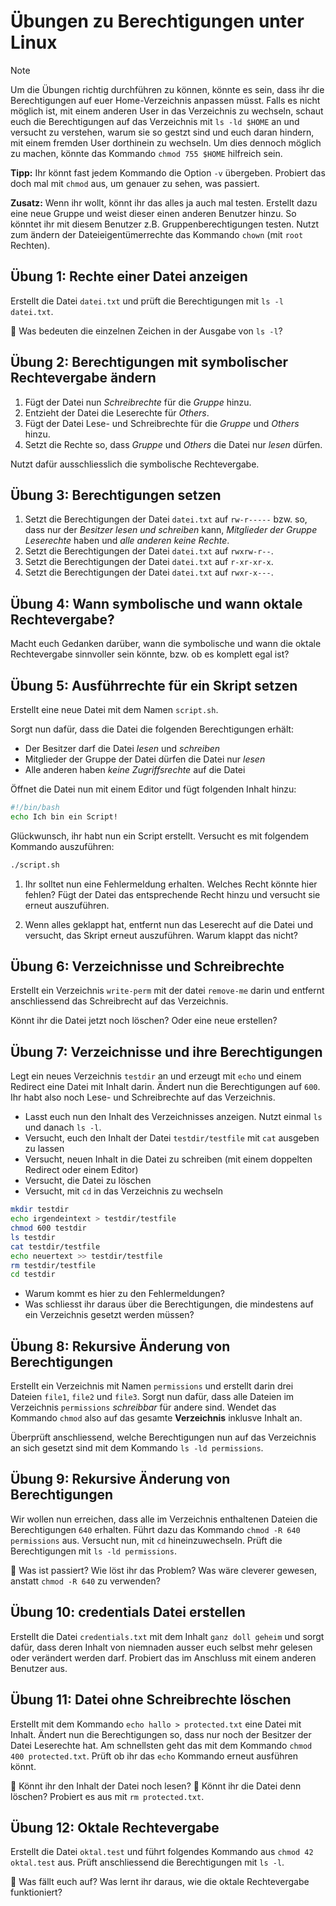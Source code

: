 # Übungen zu Berechtigungen unter Linux

>[!NOTE]
> Um die Übungen richtig durchführen zu können, könnte es sein, dass ihr die Berechtigungen auf euer Home-Verzeichnis anpassen müsst. Falls es nicht möglich ist, mit einem anderen User in das Verzeichnis zu wechseln, schaut euch die Berechtigungen auf das Verzeichnis mit `ls -ld $HOME` an und versucht zu verstehen, warum sie so gestzt sind und euch daran hindern, mit einem fremden User dorthinein zu wechseln.
> Um dies dennoch möglich zu machen, könnte das Kommando `chmod 755 $HOME` hilfreich sein.
>
> **Tipp:** Ihr könnt fast jedem Kommando die Option `-v` übergeben. Probiert das doch mal mit `chmod` aus, um genauer zu sehen, was passiert.

**Zusatz:** Wenn ihr wollt, könnt ihr das alles ja auch mal testen. Erstellt dazu eine neue Gruppe und weist dieser einen anderen Benutzer hinzu. So könntet ihr mit diesem Benutzer z.B. Gruppenberechtigungen testen. Nutzt zum ändern der Dateieigentümerrechte das Kommando `chown` (mit `root` Rechten).

## **Übung 1: Rechte einer Datei anzeigen**
Erstellt die Datei `datei.txt` und prüft die Berechtigungen mit `ls -l datei.txt`.

🔹 Was bedeuten die einzelnen Zeichen in der Ausgabe von `ls -l`?

## **Übung 2: Berechtigungen mit symbolischer Rechtevergabe ändern**
1. Fügt der Datei nun *Schreibrechte* für die *Gruppe* hinzu.
2. Entzieht der Datei die Leserechte für *Others*.
3. Fügt der Datei Lese- und Schreibrechte für die *Gruppe* und *Others* hinzu.
4. Setzt die Rechte so, dass *Gruppe* und *Others* die Datei nur *lesen* dürfen.

Nutzt dafür ausschliesslich die symbolische Rechtevergabe.

## **Übung 3: Berechtigungen setzen**
1. Setzt die Berechtigungen der Datei `datei.txt` auf `rw-r-----` bzw. so, dass nur der *Besitzer lesen und schreiben* kann, *Mitglieder der Gruppe Leserechte* haben und *alle anderen keine Rechte*.
1. Setzt die Berechtigungen der Datei `datei.txt` auf `rwxrw-r--`.
3. Setzt die Berechtigungen der Datei `datei.txt` auf `r-xr-xr-x`.
4. Setzt die Berechtigungen der Datei `datei.txt` auf `rwxr-x---`.

## Übung 4: Wann symbolische und wann oktale Rechtevergabe?
Macht euch Gedanken darüber, wann die symbolische und wann die oktale Rechtevergabe sinnvoller sein könnte, bzw. ob es komplett egal ist?

## **Übung 5: Ausführrechte für ein Skript setzen**
Erstellt eine neue Datei mit dem Namen `script.sh`.

Sorgt nun dafür, dass die Datei die folgenden Berechtigungen erhält:

- Der Besitzer darf die Datei *lesen* und *schreiben*
- Mitglieder der Gruppe der Datei dürfen die Datei nur *lesen*
- Alle anderen haben *keine Zugriffsrechte* auf die Datei

Öffnet die Datei nun mit einem Editor und fügt folgenden Inhalt hinzu:
```bash
#!/bin/bash
echo Ich bin ein Script!
```
Glückwunsch, ihr habt nun ein Script erstellt. Versucht es mit folgendem Kommando auszuführen:
```bash
./script.sh
```
1. Ihr solltet nun eine Fehlermeldung erhalten. Welches Recht könnte hier fehlen? Fügt der Datei das entsprechende Recht hinzu und versucht sie erneut auszuführen.

2. Wenn alles geklappt hat, entfernt nun das Leserecht auf die Datei und versucht, das Skript erneut auszuführen. Warum klappt das nicht?

## **Übung 6: Verzeichnisse und Schreibrechte**

Erstellt ein Verzeichnis `write-perm` mit der datei `remove-me` darin und entfernt anschliessend das Schreibrecht auf das Verzeichnis. 

Könnt ihr die Datei jetzt noch löschen? Oder eine neue erstellen?

## **Übung 7: Verzeichnisse und ihre Berechtigungen**

Legt ein neues Verzeichnis `testdir` an und erzeugt mit `echo` und einem Redirect eine Datei mit Inhalt darin. Ändert nun die Berechtigungen auf `600`. Ihr habt also noch Lese- und Schreibrechte auf das Verzeichnis. 

- Lasst euch nun den Inhalt des Verzeichnisses anzeigen. Nutzt einmal `ls` und danach `ls -l`.
- Versucht, euch den Inhalt der Datei `testdir/testfile` mit `cat` ausgeben zu lassen
- Versucht, neuen Inhalt in die Datei zu schreiben (mit einem doppelten Redirect oder einem Editor)
- Versucht, die Datei zu löschen
- Versucht, mit `cd` in das Verzeichnis zu wechseln
```bash
mkdir testdir
echo irgendeintext > testdir/testfile
chmod 600 testdir
ls testdir
cat testdir/testfile
echo neuertext >> testdir/testfile
rm testdir/testfile
cd testdir
```
- Warum kommt es hier zu den Fehlermeldungen?
- Was schliesst ihr daraus über die Berechtigungen, die mindestens auf ein Verzeichnis gesetzt werden müssen?

## **Übung 8: Rekursive Änderung von Berechtigungen**
Erstellt ein Verzeichnis mit Namen `permissions` und  erstellt darin drei Dateien `file1`, `file2` und `file3`. Sorgt nun dafür, dass alle Dateien im Verzeichnis `permissions` *schreibbar* für andere sind. Wendet das Kommando `chmod` also auf das gesamte  **Verzeichnis** inklusve Inhalt an.

Überprüft anschliessend, welche Berechtigungen nun auf das Verzeichnis an sich gesetzt sind mit dem Kommando `ls -ld permissions`.

## **Übung 9: Rekursive Änderung von Berechtigungen**
Wir wollen nun erreichen, dass alle im Verzeichnis enthaltenen Dateien die Berechtigungen `640` erhalten. Führt dazu das Kommando `chmod -R 640 permissions` aus. Versucht nun, mit `cd` hineinzuwechseln. Prüft die Berechtigungen mit `ls -ld permissions`. 

🔹 Was ist passiert? Wie löst ihr das Problem? Was wäre cleverer gewesen, anstatt `chmod -R 640` zu verwenden?

## **Übung 10: credentials Datei erstellen**
Erstellt die Datei `credentials.txt` mit dem Inhalt `ganz doll geheim` und sorgt dafür, dass deren Inhalt von niemnaden ausser euch selbst mehr gelesen oder verändert werden darf. Probiert das im Anschluss mit einem anderen Benutzer aus.

## Übung 11: Datei ohne Schreibrechte löschen
Erstellt mit dem Kommando `echo hallo > protected.txt` eine Datei mit Inhalt. Ändert nun die Berechtigungen so, dass nur noch der Besitzer der Datei Leserechte hat. Am schnellsten geht das mit dem Kommando `chmod 400 protected.txt`. Prüft ob ihr das `echo` Kommando erneut ausführen könnt. 

🔹 Könnt ihr den Inhalt der Datei noch lesen? 
🔹 Könnt ihr die Datei denn löschen? Probiert es aus mit `rm protected.txt`.

## Übung 12: Oktale Rechtevergabe
Erstellt die Datei `oktal.test` und führt folgendes Kommando aus `chmod 42 oktal.test` aus. Prüft anschliessend die Berechtigungen mit `ls -l`.

🔹 Was fällt euch auf? Was lernt ihr daraus, wie die oktale Rechtevergabe funktioniert?
